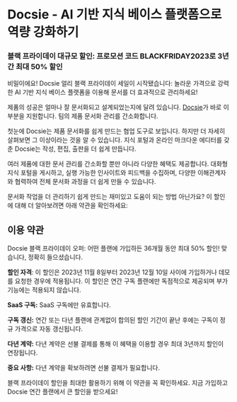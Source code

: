 # Docsie - AI 기반 지식 베이스 플랫폼으로 역량 강화하기

### 블랙 프라이데이 대규모 할인: 프로모션 코드 BLACKFRIDAY2023로 3년간 최대 50% 할인

비밀이에요! Docsie 얼리 블랙 프라이데이 세일이 시작됐습니다: 놀라운 가격으로 강력한 AI 기반 지식 베이스 플랫폼을 이용해 문서를 더 효과적으로 관리하세요!

제품의 성공은 얼마나 잘 문서화되고 설계되었는지에 달려 있습니다. [Docsie](https://www.docsie.io/)가 바로 이 부분을 지원합니다. 팀의 제품 문서화 관리를 간소화합니다.

첫눈에 Docsie는 제품 문서화를 쉽게 만드는 협업 도구로 보입니다. 하지만 더 자세히 살펴보면 그 이상이라는 것을 알 수 있습니다. 지식 포털과 온라인 마크다운 에디터를 갖춘 Docsie는 작성, 편집, 출판을 더 쉽게 만듭니다.

여러 제품에 대한 문서 관리를 간소화할 뿐만 아니라 다양한 혜택도 제공합니다. 대화형 지식 포털을 게시하고, 실행 가능한 인사이트와 피드백을 수집하며, 다양한 이해관계자와 협력하여 전체 문서화 과정을 더 쉽게 만들 수 있습니다.

문서화 작업을 더 관리하기 쉽게 만드는 재미있고 도움이 되는 방법 아닌가요? 이 할인에 대해 더 알아보려면 아래 약관을 확인하세요:

## 이용 약관

Docsie 블랙 프라이데이 오퍼: 어떤 플랜에 가입하든 36개월 동안 최대 50% 할인! 맞습니다, 정확히 들으셨습니다.

**할인 자격**: 이 할인은 2023년 11월 8일부터 2023년 12월 10일 사이에 가입하거나 데모를 요청한 경우에 적용됩니다. 이 할인은 연간 구독 플랜에만 독점적으로 제공되며 부가 기능에는 적용되지 않습니다.

**SaaS 구독:** SaaS 구독에만 유효합니다.

**구독 갱신:** 연간 또는 다년 플랜에 관계없이 합의된 할인 기간이 끝난 후에는 구독이 정규 가격으로 자동 갱신됩니다.

**다년 계약:** 다년 계약은 선불 결제를 통해 이 혜택을 이용할 경우 최대 3년까지 할인이 연장됩니다.

**중요 사항:** 다년 계약을 확보하려면 선불 결제가 필요합니다.

블랙 프라이데이 할인을 최대한 활용하기 위해 이 약관을 꼭 확인하세요. 지금 가입하고 Docsie 연간 플랜에서 큰 할인을 받으세요!